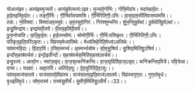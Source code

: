 

  
योअत्य॑इव। अत्य॑इवमृ॒ज्यते॑। अत्य॑इ॒वेत्यत्य॑:ऽइव। मृ॒ज्यते॒गोभि॑:। गोभि॒र्मदा॑य। मदा॑यहर्य॒त:। ह॒र्य॒तइति॑ह॒र्य॒त:।। तङ्गी॒र्भि:। गी॒र्भिर्वा॑सयामसि। गी॒र्भिरिति॑गी॒:ऽभि:। वा॒स॒या॒म॒सीति॑वासयामसि।।  
तन्न॑:। नो॒विश्वा॑:। विश्वा॑अव॒स्युव॑:। अ॒व॒स्युवो॒गिर॑:। गिर॑श्शुम्भन्ति। शुं॒भ॒न्ति॒पू॒र्वथा॑। पू॒र्वथेति॑पू॒र्वऽथा॑।। इन्दु॒मिन्द्रा॑य। इन्द्रा॑यपी॒तये॑। पी॒तय॒इति॑पी॒तये॑।।  
पु॒ना॒नोया॑ति। या॒ति॒ह॒र्य॒त:। ह॒र्य॒तस्सोम॑:। सोमो॑गी॒र्भि:। गी॒र्भि:परि॑ष्कृत:। गी॒र्भिरिति॑गी॒:ऽभि:। परि॑कृत॒इति॒परि॑ऽकृत:।। विप्र॑स्य॒मेध्या॑तिथे:। मेध्य॑तिथे॒रिति॒मेध्य॑ऽअतिथे:।।  
पव॑मानवि॒दा:। वि॒दार॒यिं। र॒यिम॒स्मभ्यं॑। अ॒स्मभ्यं॑सोम। सो॒म॒सु॒श्रियं॑। सु॒श्रिय॒मिति॑शु॒ऽश्रियं॑।। इन्दो॑स॒हस्र॑वर्चसं। इन्दो॒इतीन्दो॑। स॒हस्र॑वर्चस॒मिति॑स॒हस्र॑ऽवर्चसं।।  
इन्दु॒रत्य॑:। अत्यो॒न। नवा॑ज॒सृत्। वा॒ज॒सृत्कनि॑क्रन्ति। वा॒ज॒सृदिति॑वा॒ज॒ऽसृत्। कनि॑क्रन्तिप॒वित्रे॑। पवि॒त्रेआ। एत्या।। यदक्षा॑:। अक्षा॒रति॑। अति॑देव॒यु:। दे॒व॒युरिति॑दे॒व॒ऽयु:।।  
पव॑स्व॒वाज॑सातये। वाज॑सातये॒विप्र॑स्य। वाज॑सातय॒इति॒वाज॑ऽसातये। विप्र॑स्यगृण॒त:। गृ॒ण॒तोवृ॒धे। वृ॒धइति॑वृ॒धे।। सोम॒रास्व॑। रास्व॑सु॒वीर्यं॑। सु॒वीर्य॒मिति॑सु॒ऽवीर्यं॑।।33।।  

